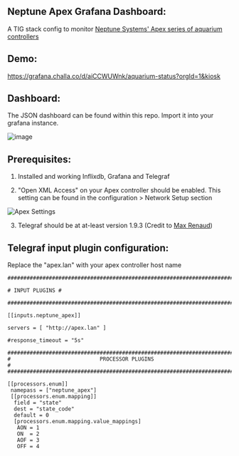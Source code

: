
## Neptune Apex Grafana Dashboard:

A TIG stack config to monitor [Neptune Systems' Apex series of aquarium controllers](https://www.neptunesystems.com/)

## Demo:
https://grafana.challa.co/d/aiCCWUWnk/aquarium-status?orgId=1&kiosk

## Dashboard:

The JSON dashboard can be found within this repo. Import it into your grafana instance.

![image](https://user-images.githubusercontent.com/16548147/142708956-0275fff5-369c-4370-9382-723028dab3ef.png)


## Prerequisites:
1. Installed and working Inflixdb, Grafana and Telegraf

2. "Open XML Access" on your Apex controller should be enabled. This setting can be found in the configuration > Network Setup section

![Apex Settings](https://i.imgur.com/hb9kzKL.png)

3. Telegraf should be at at-least version 1.9.3
(Credit to [Max Renaud](https://github.com/MaxRenaud))

## Telegraf input plugin configuration:

Replace the "apex.lan" with your apex controller host name

    ###############################################################################
    
    # INPUT PLUGINS #
    
    ###############################################################################
    
    [[inputs.neptune_apex]]
    
    servers = [ "http://apex.lan" ]
    
    #response_timeout = "5s"
    
    ###############################################################################
    #                            PROCESSOR PLUGINS                                #
    ###############################################################################
    
    [[processors.enum]]
     namepass = ["neptune_apex"]
     [[processors.enum.mapping]]
      field = "state"
      dest = "state_code"
      default = 0
      [processors.enum.mapping.value_mappings]
       AON = 1
       ON  = 2
       AOF = 3
       OFF = 4
